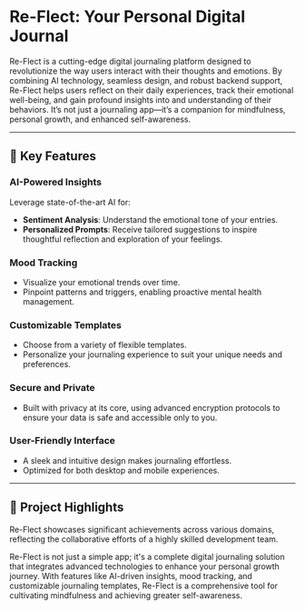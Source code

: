 # Re-Flect: Your Personal Digital Journal

Re-Flect is a cutting-edge digital journaling platform designed to revolutionize the way users interact with their thoughts and emotions. By combining AI technology, seamless design, and robust backend support, Re-Flect helps users reflect on their daily experiences, track their emotional well-being, and gain profound insights into and understanding of their behaviors. It’s not just a journaling app—it’s a companion for mindfulness, personal growth, and enhanced self-awareness.

---

## 🌟 Key Features

### **AI-Powered Insights**
Leverage state-of-the-art AI for:
- **Sentiment Analysis**: Understand the emotional tone of your entries.
- **Personalized Prompts**: Receive tailored suggestions to inspire thoughtful reflection and exploration of your feelings.

### **Mood Tracking**
- Visualize your emotional trends over time.
- Pinpoint patterns and triggers, enabling proactive mental health management.

### **Customizable Templates**
- Choose from a variety of flexible templates.
- Personalize your journaling experience to suit your unique needs and preferences.

### **Secure and Private**
- Built with privacy at its core, using advanced encryption protocols to ensure your data is safe and accessible only to you.

### **User-Friendly Interface**
- A sleek and intuitive design makes journaling effortless.
- Optimized for both desktop and mobile experiences.

---

## 🚀 Project Highlights

Re-Flect showcases significant achievements across various domains, reflecting the collaborative efforts of a highly skilled development team.

Re-Flect is not just a simple app; it's a complete digital journaling solution that integrates advanced technologies to enhance your personal growth journey. With features like AI-driven insights, mood tracking, and customizable journaling templates, Re-Flect is a comprehensive tool for cultivating mindfulness and achieving greater self-awareness.

